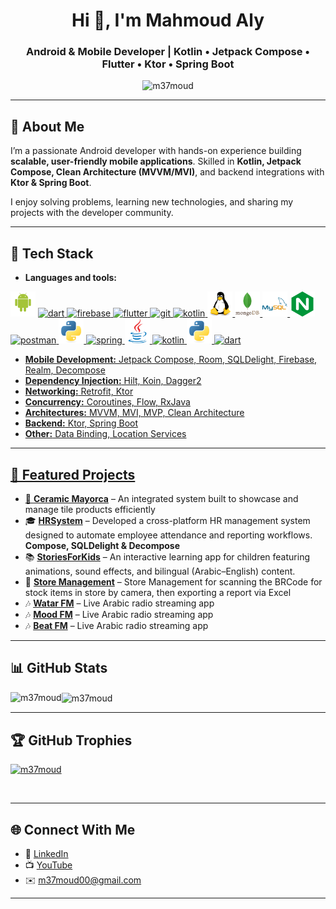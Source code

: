 <h1 align="center">Hi 👋, I'm Mahmoud Aly</h1>  
<h3 align="center">Android & Mobile Developer | Kotlin • Jetpack Compose • Flutter • Ktor • Spring Boot</h3>  

<p align="center">  
  <img src="https://komarev.com/ghpvc/?username=m37moud&label=Profile%20views&color=0e75b6&style=flat" alt="m37moud" />  
</p>  

---

## 🚀 About Me

I’m a passionate Android developer with hands-on experience building **scalable, user-friendly mobile applications**.
Skilled in **Kotlin, Jetpack Compose, Clean Architecture (MVVM/MVI)**, and backend integrations with **Ktor & Spring Boot**.

I enjoy solving problems, learning new technologies, and sharing my projects with the developer community.



---

## 🔧 Tech Stack
* **Languages and tools:** 
<p align="left">
   <img src="https://raw.githubusercontent.com/devicons/devicon/master/icons/android/android-original-wordmark.svg" alt="android" width="40" height="40"/> </a> <a href="https://dart.dev" target="_blank" rel="noreferrer"> <img src="https://www.vectorlogo.zone/logos/dartlang/dartlang-icon.svg" alt="dart" width="40" height="40"/> </a> <a href="https://firebase.google.com/" target="_blank" rel="noreferrer"> <img src="https://www.vectorlogo.zone/logos/firebase/firebase-icon.svg" alt="firebase" width="40" height="40"/> </a> <a href="https://flutter.dev" target="_blank" rel="noreferrer"> <img src="https://www.vectorlogo.zone/logos/flutterio/flutterio-icon.svg" alt="flutter" width="40" height="40"/> </a> <a href="https://git-scm.com/" target="_blank" rel="noreferrer"> <img src="https://www.vectorlogo.zone/logos/git-scm/git-scm-icon.svg" alt="git" width="40" height="40"/> </a> <a href="https://kotlinlang.org" target="_blank" rel="noreferrer"> <img src="https://www.vectorlogo.zone/logos/kotlinlang/kotlinlang-icon.svg" alt="kotlin" width="40" height="40"/> </a> <a href="https://www.linux.org/" target="_blank" rel="noreferrer"> <img src="https://raw.githubusercontent.com/devicons/devicon/master/icons/linux/linux-original.svg" alt="linux" width="40" height="40"/> </a> <a href="https://www.mongodb.com/" target="_blank" rel="noreferrer"> <img src="https://raw.githubusercontent.com/devicons/devicon/master/icons/mongodb/mongodb-original-wordmark.svg" alt="mongodb" width="40" height="40"/> </a> <a href="https://www.mysql.com/" target="_blank" rel="noreferrer"> <img src="https://raw.githubusercontent.com/devicons/devicon/master/icons/mysql/mysql-original-wordmark.svg" alt="mysql" width="40" height="40"/> </a> <a href="https://www.nginx.com" target="_blank" rel="noreferrer"> <img src="https://raw.githubusercontent.com/devicons/devicon/master/icons/nginx/nginx-original.svg" alt="nginx" width="40" height="40"/> </a> <a href="https://postman.com" target="_blank" rel="noreferrer"> <img src="https://www.vectorlogo.zone/logos/getpostman/getpostman-icon.svg" alt="postman" width="40" height="40"/> </a> <a href="https://www.python.org" target="_blank" rel="noreferrer"> <img src="https://raw.githubusercontent.com/devicons/devicon/master/icons/python/python-original.svg" alt="python" width="40" height="40"/> </a> <a href="https://spring.io/" target="_blank" rel="noreferrer"> <img src="https://www.vectorlogo.zone/logos/springio/springio-icon.svg" alt="spring" width="40" height="40"/> </a>
  <a href="https://www.java.com" target="_blank" rel="noreferrer"> <img src="https://raw.githubusercontent.com/devicons/devicon/master/icons/java/java-original.svg" alt="java" width="40" height="40"/> </a> <a href="https://kotlinlang.org" target="_blank" rel="noreferrer"> <img src="https://www.vectorlogo.zone/logos/kotlinlang/kotlinlang-icon.svg" alt="kotlin" width="40" height="40"/> </a> <a href="https://www.python.org" target="_blank" rel="noreferrer"> <img src="https://raw.githubusercontent.com/devicons/devicon/master/icons/python/python-original.svg" alt="python" width="40" height="40"/> </a>
 <a href="https://dart.dev" target="_blank" rel="noreferrer"> <img src="https://www.vectorlogo.zone/logos/dartlang/dartlang-icon.svg" alt="dart" width="40" height="40"/> </a> <a href="https://www.java.com" target="_blank" rel="noreferrer"></p>

* **Mobile Development:** Jetpack Compose, Room, SQLDelight, Firebase, Realm, Decompose
* **Dependency Injection:** Hilt, Koin, Dagger2
* **Networking:** Retrofit, Ktor
* **Concurrency:** Coroutines, Flow, RxJava
* **Architectures:** MVVM, MVI, MVP, Clean Architecture
* **Backend:** Ktor, Spring Boot
* **Other:** Data Binding, Location Services

---

## 📌 Featured Projects

* 🛒 [**Ceramic Mayorca**](https://play.google.com/store/apps/details?id=net.mayorcaceramic.ceramicmayorca) – An integrated system built to showcase and manage tile products efficiently
* 🎓 [**HRSystem**](https://github.com/m37moud/HRSystem) – Developed a cross-platform HR management system designed to automate employee attendance
  and reporting workflows. **Compose, SQLDelight & Decompose**
* 📚 [**StoriesForKids**](https://github.com/m37moud/StoriesForKids) – An interactive learning app for children featuring animations, sound effects, and bilingual
  (Arabic–English) content.
* 🏪 [**Store Management**](https://play.google.com/store/apps/details?id=com.m37moud.storemanagement) – Store Management for scanning the BRCode for stock items in store by camera, then exporting a report via Excel
* 🎶 [**Watar FM**](https://play.google.com/store/apps/details?id=ac.radios.watarfm) – Live Arabic radio streaming app
* 🎶 [**Mood FM**](https://play.google.com/store/apps/details?id=ac.radio.moodfm) – Live Arabic radio streaming app
* 🎶 [**Beat FM**](http://play.google.com/store/apps/details?id=ac.radio.Beatfm) – Live Arabic radio streaming app


---

## 📊 GitHub Stats

<p><img align="left" src="https://github-readme-stats.vercel.app/api/top-langs?username=m37moud&show_icons=true&locale=en&layout=compact" alt="m37moud" /></p>
<p><img align="center" src="https://github-readme-streak-stats.herokuapp.com/?user=m37moud&" alt="m37moud" /></p>

---

## 🏆 GitHub Trophies
 

<p align="left"> <a href="https://github.com/ryo-ma/github-profile-trophy"><img src="https://github-profile-trophy.vercel.app/?username=m37moud" alt="m37moud" /></a> </p>


<p align="left"> <a href="https://twitter.com/" target="blank"><img src="https://img.shields.io/twitter/follow/?logo=twitter&style=for-the-badge" alt="" /></a> </p>

---

## 🌐 Connect With Me

* 💼 [LinkedIn](https://www.linkedin.com/in/mahmoud-aly-29847a198/)
* 📺 [YouTube](https://www.youtube.com/@mah-al8642)
* ✉️ [m37moud00@gmail.com](mailto:m37moud00@gmail.com)

---
